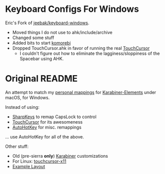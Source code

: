 # Keyboard Configs For Windows

Eric's Fork of [jeebak/keyboard-windows](https://github.com/jeebak/keyboard-windows).
- Moved things I do not use to ahk/include/archive
- Changed some stuff
- Added bits to start [komorebi](https://github.com/LGUG2Z/komorebi)
- Dropped TouchCursor.ahk in favor of running the real [TouchCursor](http://martin-stone.github.io/touchcursor/overview.html)
  - I couldn't figure out how to eliminate the lagginess/sloppiness of the Spacebar using AHK.

# Original README

An attempt to match my [personal mappings](https://pqrs.org/osx/karabiner/complex_modifications/#personal_jeebak) for [Karabiner-Elements](https://pqrs.org/osx/karabiner/) under macOS, for Windows.

Instead of using:

- [SharpKeys](https://chocolatey.org/packages/sharpkeys/) to remap CapsLock to control
- [TouchCursor](http://martin-stone.github.io/touchcursor/) for its awesomeness
- [AutoHotKey](https://chocolatey.org/packages/autohotkey.install) for misc. remappings

... use AutoHotKey for all of the above.

Other stuff:

- Old (pre-sierra **only**) [Karabiner](https://github.com/jeebak/dotfiles/tree/6e62207dcaff536edd2913832e5fb6fa3a076986/karabiner) customizations
- For Linux: [touchcursor-x11](https://github.com/jeebak/touchcursor-x11)
- [Example Layout](http://www.keyboard-layout-editor.com/#/gists/55f3e3c9149d23cbae5f8ac559627d0f)
